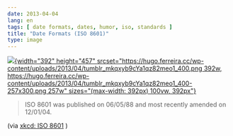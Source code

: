 ```yaml
---
date: 2013-04-04
lang: en
tags: [ date formats, dates, humor, iso, standards ]
title: "Date Formats (ISO 8601)"
type: image
---
```


[![](https://hugo.ferreira.cc/wp-content/uploads/2013/04/tumblr_mkqxyb9cYa1qz82meo1_400.png){width="392"
height="457"
srcset="https://hugo.ferreira.cc/wp-content/uploads/2013/04/tumblr_mkqxyb9cYa1qz82meo1_400.png 392w, https://hugo.ferreira.cc/wp-content/uploads/2013/04/tumblr_mkqxyb9cYa1qz82meo1_400-257x300.png 257w"
sizes="(max-width: 392px) 100vw, 392px"}](https://hugo.ferreira.cc/wp-content/uploads/2013/04/tumblr_mkqxyb9cYa1qz82meo1_400.png)

> ISO 8601 was published on 06/05/88 and most recently amended on
> 12/01/04.

(via [xkcd: ISO 8601](http://xkcd.com/1179/) )

